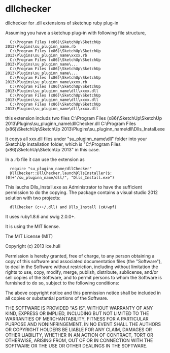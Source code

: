 dllchecker
==========

dllchecker for .dll extensions of sketchup ruby plug-in

Assuming you have a sketchup plug-in with following file structure,

      C:\Program Files (x86)\SketchUp\SketchUp 2013\Plugins\su_pluginn_name.rb
      C:\Program Files (x86)\SketchUp\SketchUp 2013\Plugins\su_pluginn_name\xxxx.rb
      C:\Program Files (x86)\SketchUp\SketchUp 2013\Plugins\su_pluginn_name\...
      C:\Program Files (x86)\SketchUp\SketchUp 2013\Plugins\su_pluginn_name\...
      C:\Program Files (x86)\SketchUp\SketchUp 2013\Plugins\su_pluginn_name\xxxx.rb
      C:\Program Files (x86)\SketchUp\SketchUp 2013\Plugins\su_pluginn_name\dll\xxxx.dll
      C:\Program Files (x86)\SketchUp\SketchUp 2013\Plugins\su_pluginn_name\dll\xxxx.dll
      C:\Program Files (x86)\SketchUp\SketchUp 2013\Plugins\su_pluginn_name\dll\xxxx.dll

this extension includs two files
C:\Program Files (x86)\SketchUp\SketchUp 2013\Plugins\su_pluginn_name\dllChecker.dll
C:\Program Files (x86)\SketchUp\SketchUp 2013\Plugins\su_pluginn_name\dll\Dlls_Install.exe

It copys all xxx.dll files under "su_pluginn_name\dll" folder into your SketchUp installation folder, 
which is "C:\Program Files (x86)\SketchUp\SketchUp 2013" in this case.

In a .rb file it can use the extension as 

      require "su_pluginn_name/dllChecker"
      DllChecker::DllChecker.launchDllsInstaller($:[0]+"/su_pluginn_name/dll/", "Dlls_Install.exe")

This lauchs Dlls_Install.exe as Administrator to have the sufficient permission to do the copying.
The package contains a visual studio 2012 solution with two projects: 

      dllChecker (c++/.dll) and Dlls_Install (c#/wpf)

It uses ruby1.8.6 and swig 2.0.0+.

It is using the MIT license. 

The MIT License (MIT)

Copyright (c) 2013 ice.huli

Permission is hereby granted, free of charge, to any person obtaining a copy
of this software and associated documentation files (the "Software"), to deal
in the Software without restriction, including without limitation the rights
to use, copy, modify, merge, publish, distribute, sublicense, and/or sell
copies of the Software, and to permit persons to whom the Software is
furnished to do so, subject to the following conditions:

The above copyright notice and this permission notice shall be included in
all copies or substantial portions of the Software.

THE SOFTWARE IS PROVIDED "AS IS", WITHOUT WARRANTY OF ANY KIND, EXPRESS OR
IMPLIED, INCLUDING BUT NOT LIMITED TO THE WARRANTIES OF MERCHANTABILITY,
FITNESS FOR A PARTICULAR PURPOSE AND NONINFRINGEMENT. IN NO EVENT SHALL THE
AUTHORS OR COPYRIGHT HOLDERS BE LIABLE FOR ANY CLAIM, DAMAGES OR OTHER
LIABILITY, WHETHER IN AN ACTION OF CONTRACT, TORT OR OTHERWISE, ARISING FROM,
OUT OF OR IN CONNECTION WITH THE SOFTWARE OR THE USE OR OTHER DEALINGS IN
THE SOFTWARE.

